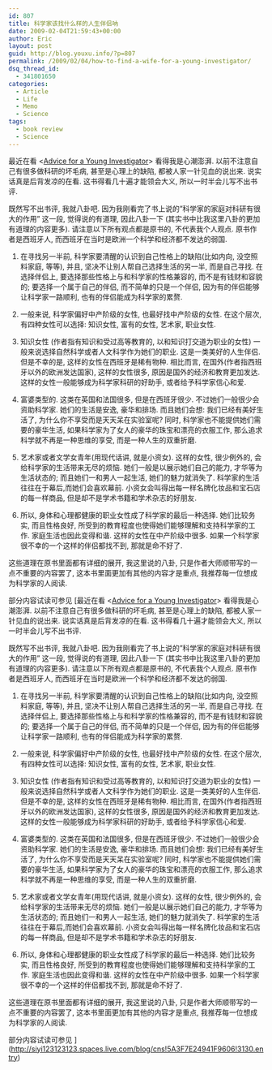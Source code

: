 ```yaml
---
id: 807
title: 科学家该找什么样的人生伴侣呐
date: 2009-02-04T21:59:43+00:00
author: Eric
layout: post
guid: http://blog.youxu.info/?p=807
permalink: /2009/02/04/how-to-find-a-wife-for-a-young-investigator/
dsq_thread_id:
  - 341801650
categories:
  - Article
  - Life
  - Memo
  - Science
tags:
  - book review
  - Science
---
```

最近在看 <[Advice for a Young Investigator](http://www.amazon.com/Advice-Young-Investigator-Bradford-Books/dp/0262181916)> 看得我是心潮澎湃. 以前不注意自己有很多做科研的坏毛病, 甚至是心理上的缺陷, 都被人家一针见血的说出来. 说实话真是后背发凉的在看. 这书得看几十遍才能领会大义, 所以一时半会儿写不出书评.

既然写不出书评, 我就八卦吧. 因为我刚看完了书上说的&#8221;科学家的家庭对科研有很大的作用&#8221; 这一段, 觉得说的有道理, 因此八卦一下 (其实书中比我这里八卦的更加有道理的内容更多). 请注意以下所有观点都是原书的, 不代表我个人观点. 原书作者是西班牙人, 而西班牙在当时是欧洲一个科学和经济都不发达的弱国.

1. 在寻找另一半前, 科学家要清醒的认识到自己性格上的缺陷(比如内向, 没空照料家庭, 等等), 并且, 坚决不让别人帮自己选择生活的另一半, 而是自己寻找. 在选择伴侣上, 要选择那些性格上与和科学家的性格兼容的, 而不是有钱财和容貌的; 要选择一个属于自己的伴侣, 而不简单的只是一个伴侣, 因为有的伴侣能够让科学家一路顺利, 也有的伴侣能成为科学家的累赘.

2. 一般来说, 科学家偏好中产阶级的女性, 也最好找中产阶级的女性. 在这个层次, 有四种女性可以选择: 知识女性, 富有的女性, 艺术家, 职业女性.

3. 知识女性 (作者指有知识和受过高等教育的, 以和知识打交道为职业的女性) 一般来说选择自然科学或者人文科学作为她们的职业. 这是一类美好的人生伴侣. 但是不幸的是, 这样的女性在西班牙是稀有物种. 相比而言, 在国外(作者指西班牙以外的欧洲发达国家), 这样的女性很多, 原因是国外的经济和教育更加发达. 这样的女性一般能够成为科学家科研的好助手, 或者给予科学家信心和爱.

3. 富婆类型的. 这类在英国和法国很多, 但是在西班牙很少. 不过她们一般很少会资助科学家. 她们的生活是安逸, 豪华和排场. 而且她们会想: 我们已经有美好生活了, 为什么你不享受而是天天呆在实验室呢? 同时, 科学家也不能提供她们需要的豪华生活, 如果科学家为了女人的豪华的珠宝和漂亮的衣服工作, 那么追求科学就不再是一种思维的享受, 而是一种人生的双重折磨.

4. 艺术家或者文学女青年(用现代话讲, 就是小资女). 这样的女性, 很少例外的, 会给科学家的生活带来无尽的烦恼. 她们一般是以展示她们自己的能力, 才华等为生活状态的; 而且她们一和男人一起生活, 她们的魅力就消失了. 科学家的生活往往在于幕后,而她们会喜欢幕前. 小资女会叫得出每一样名牌化妆品和宝石店的每一样商品, 但是却不是学术书籍和学术杂志的好朋友.

5. 所以, 身体和心理都健康的职业女性成了科学家的最后一种选择. 她们比较务实, 而且性格良好, 所受到的教育程度也使得她们能够理解和支持科学家的工作. 家庭生活也因此变得和谐. 这样的女性在中产阶级中很多. 如果一个科学家很不幸的一个这样的伴侣都找不到, 那就是命不好了.

这些道理在原书里面都有详细的展开, 我这里说的八卦, 只是作者大师顺带写的一点不重要的内容罢了, 这本书里面更加有其他的内容才是重点, 我推荐每一位想成为科学家的人阅读.

部分内容试读可参见 [最近在看 <[Advice for a Young Investigator](http://www.amazon.com/Advice-Young-Investigator-Bradford-Books/dp/0262181916)> 看得我是心潮澎湃. 以前不注意自己有很多做科研的坏毛病, 甚至是心理上的缺陷, 都被人家一针见血的说出来. 说实话真是后背发凉的在看. 这书得看几十遍才能领会大义, 所以一时半会儿写不出书评.

既然写不出书评, 我就八卦吧. 因为我刚看完了书上说的&#8221;科学家的家庭对科研有很大的作用&#8221; 这一段, 觉得说的有道理, 因此八卦一下 (其实书中比我这里八卦的更加有道理的内容更多). 请注意以下所有观点都是原书的, 不代表我个人观点. 原书作者是西班牙人, 而西班牙在当时是欧洲一个科学和经济都不发达的弱国.

1. 在寻找另一半前, 科学家要清醒的认识到自己性格上的缺陷(比如内向, 没空照料家庭, 等等), 并且, 坚决不让别人帮自己选择生活的另一半, 而是自己寻找. 在选择伴侣上, 要选择那些性格上与和科学家的性格兼容的, 而不是有钱财和容貌的; 要选择一个属于自己的伴侣, 而不简单的只是一个伴侣, 因为有的伴侣能够让科学家一路顺利, 也有的伴侣能成为科学家的累赘.

2. 一般来说, 科学家偏好中产阶级的女性, 也最好找中产阶级的女性. 在这个层次, 有四种女性可以选择: 知识女性, 富有的女性, 艺术家, 职业女性.

3. 知识女性 (作者指有知识和受过高等教育的, 以和知识打交道为职业的女性) 一般来说选择自然科学或者人文科学作为她们的职业. 这是一类美好的人生伴侣. 但是不幸的是, 这样的女性在西班牙是稀有物种. 相比而言, 在国外(作者指西班牙以外的欧洲发达国家), 这样的女性很多, 原因是国外的经济和教育更加发达. 这样的女性一般能够成为科学家科研的好助手, 或者给予科学家信心和爱.

3. 富婆类型的. 这类在英国和法国很多, 但是在西班牙很少. 不过她们一般很少会资助科学家. 她们的生活是安逸, 豪华和排场. 而且她们会想: 我们已经有美好生活了, 为什么你不享受而是天天呆在实验室呢? 同时, 科学家也不能提供她们需要的豪华生活, 如果科学家为了女人的豪华的珠宝和漂亮的衣服工作, 那么追求科学就不再是一种思维的享受, 而是一种人生的双重折磨.

4. 艺术家或者文学女青年(用现代话讲, 就是小资女). 这样的女性, 很少例外的, 会给科学家的生活带来无尽的烦恼. 她们一般是以展示她们自己的能力, 才华等为生活状态的; 而且她们一和男人一起生活, 她们的魅力就消失了. 科学家的生活往往在于幕后,而她们会喜欢幕前. 小资女会叫得出每一样名牌化妆品和宝石店的每一样商品, 但是却不是学术书籍和学术杂志的好朋友.

5. 所以, 身体和心理都健康的职业女性成了科学家的最后一种选择. 她们比较务实, 而且性格良好, 所受到的教育程度也使得她们能够理解和支持科学家的工作. 家庭生活也因此变得和谐. 这样的女性在中产阶级中很多. 如果一个科学家很不幸的一个这样的伴侣都找不到, 那就是命不好了.

这些道理在原书里面都有详细的展开, 我这里说的八卦, 只是作者大师顺带写的一点不重要的内容罢了, 这本书里面更加有其他的内容才是重点, 我推荐每一位想成为科学家的人阅读.

部分内容试读可参见 ](http://siyi123123123.spaces.live.com/blog/cns!5A3F7E24941F9606!3130.entry)